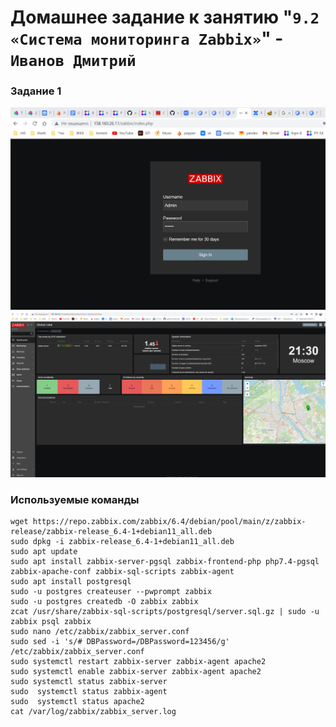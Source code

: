 # Домашнее задание к занятию "`9.2 «Система мониторинга Zabbix»`" - `Иванов Дмитрий`

### Задание 1

![Скриншот-1](https://github.com/dmlorren/dmlorren-hw-9-02/blob/main/img/zabbix1.jpg)
![Скриншот-2](https://github.com/dmlorren/dmlorren-hw-9-02/blob/main/img/zabbix2.jpg)


### Используемые команды

```
wget https://repo.zabbix.com/zabbix/6.4/debian/pool/main/z/zabbix-release/zabbix-release_6.4-1+debian11_all.deb
sudo dpkg -i zabbix-release_6.4-1+debian11_all.deb
sudo apt update
sudo apt install zabbix-server-pgsql zabbix-frontend-php php7.4-pgsql zabbix-apache-conf zabbix-sql-scripts zabbix-agent
sudo apt install postgresql
sudo -u postgres createuser --pwprompt zabbix
sudo -u postgres createdb -O zabbix zabbix
zcat /usr/share/zabbix-sql-scripts/postgresql/server.sql.gz | sudo -u zabbix psql zabbix
sudo nano /etc/zabbix/zabbix_server.conf
sudo sed -i 's/# DBPassword=/DBPassword=123456/g' /etc/zabbix/zabbix_server.conf
sudo systemctl restart zabbix-server zabbix-agent apache2
sudo systemctl enable zabbix-server zabbix-agent apache2
sudo systemctl status zabbix-server
sudo  systemctl status zabbix-agent
sudo  systemctl status apache2
cat /var/log/zabbix/zabbix_server.log
```